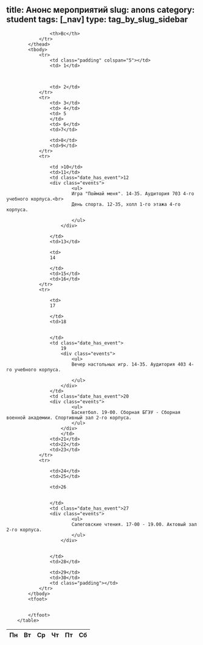 title: Анонс мероприятий
slug: anons
category: student
tags: [_nav]
type: tag_by_slug_sidebar
---

<table cellspacing="0" class = "width950">
<thead>
				<tr>
					<th>Пн</th><th>Вт</th><th>Ср</th>
					<th>Чт</th><th>Пт</th><th>Сб</th>

					<th>Вс</th>
				</tr>
			</thead>
			<tbody>
				<tr>
					<td class="padding" colspan="5"></td>
					<td> 1</td>



					<td> 2</td>
				</tr>
				<tr>
					<td> 3</td>
					<td> 4</td>
					<td> 5
					</td>
					<td> 6</td>
					<td>7</td>

					<td>8</td>
					<td>9</td>
				</tr>
				<tr>
					
					<td >10</td>
					<td>11</td>
					<td class="date_has_event">12
					<div class="events">
							<ul>
							Игра "Поймай меня". 14-35. Аудитория 703 4-го учебного корпуса.<br>
							День спорта. 12-35, холл 1-го этажа 4-го корпуса.
								
							</ul>
						</div>
					
					</td>
					<td>13</td>

					<td>
					14
					
					</td>
					<td>15</td>
					<td>16</td>
				</tr>
				<tr>
					
					<td>
					17
					
					</td>
					<td>18
					
						
					</td>
					<td class="date_has_event">
						19
						<div class="events">
							<ul>
							Вечер настольных игр. 14-35. Аудитория 403 4-го учебного корпуса.
								
							</ul>
						</div>
					</td>
					<td class="date_has_event">20
					<div class="events">
							<ul>
							Баскетбол. 19-00. Сборная БГЭУ - Сборная военной академии. Спортивный зал 2-го корпуса.
							</ul>
						</div>
						</td>
					<td>21</td>
					<td>22</td>
					<td>23</td>
				</tr>	
				<tr>
					
					<td>24</td>
					<td>25</td>

					<td>26
					
						
					</td>
					<td class="date_has_event">27
					<div class="events">
							<ul>
							Сапеговские чтения. 17-00 - 19.00. Актовый зал 2-го корпуса.
							</ul>
						</div>
					
					
					</td>
					<td>28</td>
					
					<td>29</td>
					<td>30</td>
					<td class="padding"></td>
				</tr>
			</tbody>
			<tfoot>

			
			</tfoot>
		</table>